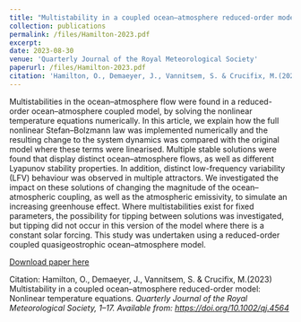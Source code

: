 ```yaml
---
title: "Multistability in a coupled ocean–atmosphere reduced-order model: Nonlinear temperature equations"
collection: publications
permalink: /files/Hamilton-2023.pdf
excerpt: 
date: 2023-08-30
venue: 'Quarterly Journal of the Royal Meteorological Society'
paperurl: /files/Hamilton-2023.pdf
citation: 'Hamilton, O., Demaeyer, J., Vannitsem, S. & Crucifix, M.(2023) Multistability in a coupled ocean–atmosphere reduced-order model: Nonlinear temperature equations. <i>Quarterly Journal of the Royal Meteorological Society<i>, 1–17.'
---
```

Multistabilities in the ocean–atmosphere flow were found in a reduced-order ocean–atmosphere coupled model, by solving the nonlinear temperature equations numerically. In this article, we explain how the full nonlinear Stefan–Bolzmann law was implemented numerically and the resulting change to the system dynamics was compared with the original model where these terms were linearised. Multiple stable solutions were found that display distinct ocean–atmosphere flows, as well as different Lyapunov stability properties. In addition, distinct low-frequency variability (LFV) behaviour was observed in multiple attractors. We investigated the impact on these solutions of changing the magnitude of the ocean–atmospheric coupling, as well as the atmospheric emissivity, to simulate an increasing greenhouse effect. Where multistabilities exist for fixed parameters, the possibility for tipping between solutions was investigated, but tipping did not occur in this version of the model where there is a constant solar forcing. This study was undertaken using a reduced-order coupled quasigeostrophic ocean–atmosphere model.

[Download paper here](https://rmets.onlinelibrary.wiley.com/doi/full/10.1002/qj.4564)

Citation: Hamilton, O., Demaeyer, J., Vannitsem, S. & Crucifix, M.(2023) Multistability in a coupled ocean–atmosphere reduced-order model: Nonlinear temperature equations. <i>Quarterly Journal of the Royal Meteorological Society<i>, 1–17. Available from: https://doi.org/10.1002/qj.4564